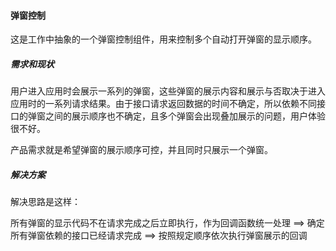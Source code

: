 #### 弹窗控制
这是工作中抽象的一个弹窗控制组件，用来控制多个自动打开弹窗的显示顺序。
##### 需求和现状
用户进入应用时会展示一系列的弹窗，这些弹窗的展示内容和展示与否取决于进入应用时的一系列请求结果。由于接口请求返回数据的时间不确定，所以依赖不同接口的弹窗之间的展示顺序也不确定，且多个弹窗会出现叠加展示的问题，用户体验很不好。

产品需求就是希望弹窗的展示顺序可控，并且同时只展示一个弹窗。
##### 解决方案
解决思路是这样：

所有弹窗的显示代码不在请求完成之后立即执行，作为回调函数统一处理 ==> 确定所有弹窗依赖的接口已经请求完成 ==> 按照规定顺序依次执行弹窗展示的回调
